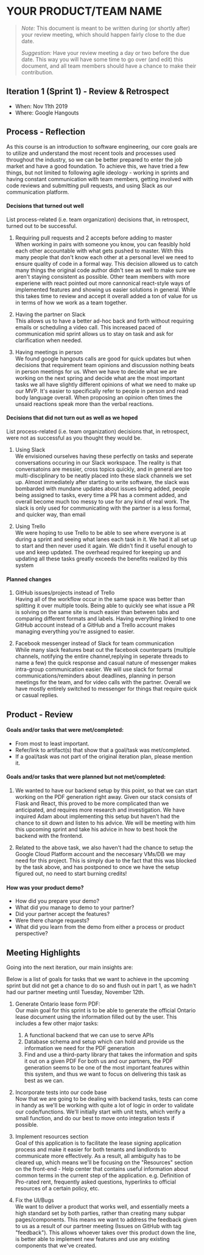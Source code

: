 # YOUR PRODUCT/TEAM NAME

 > _Note:_ This document is meant to be written during (or shortly after) your review meeting, which should happen fairly close to the due date.      
 >      
 > _Suggestion:_ Have your review meeting a day or two before the due date. This way you will have some time to go over (and edit) this document, and all team members should have a chance to make their contribution.


## Iteration 1 (Sprint 1) - Review & Retrospect

 * When: Nov 11th 2019
 * Where: Google Hangouts

## Process - Reflection

As this course is an introduction to software engineering, our core goals are to utilize and understand the most recent tools and processes used throughout the industry, so we can be better prepared to enter the job market and have a good foundation. To achieve this, we have tried a few things, but not limited to following agile ideology - working in sprints and having constant communication with team members, getting involved with code reviews and submitting pull requests, and using Slack as our communication platform.

#### Decisions that turned out well

List process-related (i.e. team organization) decisions that, in retrospect, turned out to be successful.

1. Requiring pull requests and 2 accepts before adding to master<br/>
  When working in pairs  with someone you know, you can feasibly hold each other accountable with what gets pushed to master. With this many people that don't know each other at a personal level we need to ensure quality of code in a formal way. This decision allowed us to catch many things the original code author didn't see as well to make sure we aren't staying consistent as possible. Other team members with more experiene with react pointed out more cannonical react-style ways of implemented features and showing us easier solutions in general. While this takes time to review and accept it overall added a ton of value for us in terms of how we work as a team together.

2. Having the partner on Slack<br/>
   This allows us to have a better ad-hoc back and forth without requiring emails or scheduling a video call. This increased paced of communication mid sprint allows us to stay on task and ask for clarification when needed.

3. Having meetings in person<br/>
  We found google hangouts calls are good for quick updates but when decisions that requirement team opinions and discussion nothing beats in person meetings for us. When we have to decide what we are working on the next spring and decide what are the most important tasks we all have slightly different opinions of what we need to make up our MVP. It's easier to specifically refer to people in person and read body language overall. When proposing an opinion often times the unsaid reactions speak more than the verbal reactions.

#### Decisions that did not turn out as well as we hoped

List process-related (i.e. team organization) decisions that, in retrospect, were not as successful as you thought they would be.

1. Using Slack<br/>
  We envisioned  ourselves having these perfectly on tasks and seperate conversations occuring in our Slack workspace. The reality is that conversatoins are messier, cross topics quickly, and in general are too multi-disciplinary to be neatly placed into these slack channels we set up. Almost immediately after starting to write software, the slack was bombarded with mundane updates about issues being added, people being assigned to tasks, every time a PR has a comment added, and overall become much too messy to use for any kind of real work. The slack is only used for communicating with the partner is a less formal, and quicker way, than email

2. Using Trello<br/>
  We were hoping to use Trello to be able to see where everyone is at during a sprint and seeing what lanes each task in it. We had it all set up to start and then never used it again. We didn't find it useful enough to use and keep updated. The overhead required for keeping up and updating all these tasks greatly exceeds the benefits realized by this system

#### Planned changes

1. GitHub issues/projects instead of Trello<br/>
  Having all of the workflow occur in the same space was better than splitting it over multiple tools. Being able to quickly see what issue a PR is solving on the same site is much easier than between tabs and comparing different formats and labels. Having everything linked to one GitHub account instead of a GitHub and a Trello account makes managing everything you're assigned to easier.

2. Facebook messenger instead of Slack for team communication<br/>
  While many slack features beat out the facebook counterparts (multiple channels, notifying the entire channel,replying in seperate threads to name a few) the quick response and casual nature of messenger makes intra-group communication easier. We will use slack for formal communications/reminders about deadlines, planning in person meetings for the team, and for video calls with the partner. Overall we have mostly entirely switched to messenger for things that require quick or casual replies.


## Product - Review

#### Goals and/or tasks that were met/completed:

 * From most to least important.
 * Refer/link to artifact(s) that show that a goal/task was met/completed.
 * If a goal/task was not part of the original iteration plan, please mention it.

#### Goals and/or tasks that were planned but not met/completed:

  1. We wanted to have our backend setup by this point, so that we can start working on the PDF generation right away. Given our stack consists of Flask and React, this proved to be more complicated than we anticipated, and requires more research and investigation. We have inquired Adam about implementing this setup but haven't had the chance to sit down and listen to his advice. We will be meeting with him this upcoming sprint and take his advice in how to best hook the backend with the frontend.

  2. Related to the above task, we also haven't had the chance to setup the Google Cloud Platform account and the neccesary VMs/DB we may need for this project. This is simply due to the fact that this was blocked by the task above, and has postponed to once we have the setup figured out, no need to start burning credits!

#### How was your product demo?
 * How did you prepare your demo?
 * What did you manage to demo to your partner?
 * Did your partner accept the features?
 * Were there change requests?
 * What did you learn from the demo from either a process or product perspective?

## Meeting Highlights

Going into the next iteration, our main insights are:

Below is a list of goals for tasks that we want to achieve in the upcoming sprint but did not get a chance to do so and flush out in part 1, as we hadn't had our partner meeting until Tuesday, November 12th.

 1. Generate Ontario lease form PDF:<br/>
    Our main goal for this sprint is to be able to generate the official Ontario lease document using the information filled out by the user. This includes a few other major tasks:
      1. A functional backend that we can use to serve APIs
      2. Database schema and setup which can hold and provide us the information we need for the PDF generation
      3. Find and use a third-party library that takes the information and spits it out on a given PDF
    For both us and our partners, the PDF generation seems to be one of the most important features within this system, and thus we want to focus on delivering this task as best as we can.

 2. Incorporate tests into our code base<br/>
  Now that we are going to be dealing with backend tasks, tests can come in handy as we'll be working with quite a lot of logic in order to validate our code/functions. We'll initially start with unit tests, which verify a small function, and do our best to move onto integration tests if possible.

 3. Implement resources section<br/>
  Goal of this application is to facilitate the lease signing application process and make it easier for both tenants and landlords to communicate more effectively. As a result, all ambiguity has to be cleared up, which means we'll be focusing on the "Resources" section on the front-end - Help center that contains useful information about common terms in the current step of the application. e.g. Definition of Pro-rated rent, frequently asked questions, hyperlinks to official resources of a certain policy, etc.

 4. Fix the UI/Bugs<br/>
  We want to deliver a product that works well, and essentially meets a high standard set by both parties, rather than creating many subpar pages/components. This means we want to address the feedback given to us as a result of our partner meeting (Issues on GitHub with tag "feedback"). This allows whoever takes over this product down the line, is better able to implement new features and use any existing components that we've created.
